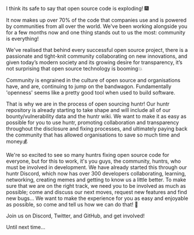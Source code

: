 I think its safe to say that open source code is exploding! 🎆 


It now makes up over 70% of the code that companies use and is powered by communities from all over the world. We've been working alongside you for a few months now and one thing stands out to us the most: community is everything! 


We've realised that behind every successful open source project, there is a passionate and tight-knit community collaborating on new innovations, and given today’s modern society and its growing desire for transparency, it’s not surprising that open source technology is booming💥 


Community is engrained in the culture of open source and organisations have, and are, continuing to jump on the bandwagon. Fundamentally 'openness' seems like a pretty good tool when used to build software.


That is why we are in the process of open sourcing huntr! Our huntr repository is already starting to take shape and will include all of our bounty/vulnerability data and the huntr wiki. We want to make it as easy as possible for you to use huntr, promoting collaboration and transparency throughout the disclosure and fixing processes, and ultimately paying back the community that has allowed organisations to save so much time and money💰 


We're so excited to see so many huntrs fixing open source code for everyone, but for this to work, it's you guys, the community, huntrs, who must be involved in development. We have already started this through our huntr Discord, which now has over 300 developers collaborating, learning, networking, creating memes and getting to know us a little better. To make sure that we are on the right track, we need you to be involved as much as possible; come and discuss our next moves, request new features and find new bugs... We want to make the experience for you as easy and enjoyable as possible, so come and tell us how we can do that! 🤗 


Join us on Discord, Twitter, and GitHub, and get involved!


Until next time...
